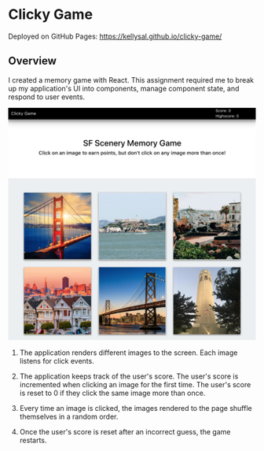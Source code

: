 # Clicky Game

Deployed on GitHub Pages: https://kellysal.github.io/clicky-game/

## Overview

I created a memory game with React. This assignment required me to break up my application's UI into components, manage component state, and respond to user events.

![Screenshot](/images/screenshot.png)


1. The application renders different images to the screen. Each image listens for click events.

2. The application keeps track of the user's score. The user's score is incremented when clicking an image for the first time. The user's score is reset to 0 if they click the same image more than once.

3. Every time an image is clicked, the images rendered to the page shuffle themselves in a random order.

4. Once the user's score is reset after an incorrect guess, the game restarts.